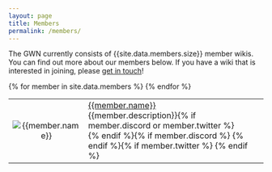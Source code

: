 ```yaml
---
layout: page
title: Members
permalink: /members/
---
```

The GWN currently consists of {{site.data.members.size}} member wikis. You can find out more about our members below. If you have a wiki that is interested in joining, please [get in touch]({{site.baseurl}}/join)!

<table>
{% for member in site.data.members %}
 <tr>
  <td width="20%" style="text-align: center;">
   <img src="{{member.logo}}" alt="{{member.name}}">
  </td>
  <td>
    <a href="{{member.url}}">{{member.name}}</a><br>{{member.description}}{% if member.discord or member.twitter %}<br>{% endif %}{% if member.discord %} <a title="Discord" href="{{ member.discord }}"><i class="discord-icon discord"></i></a>{% endif %}{% if member.twitter %} <a title="Twitter" href="https://twitter.com/{{ member.twitter }}"><i class="discord-icon twitter"></i></a>{% endif %}
  </td>
 </tr>
{% endfor %}
</table>
